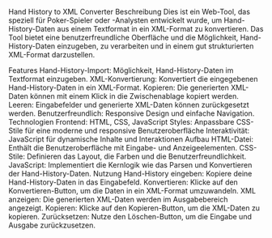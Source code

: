 Hand History to XML Converter
Beschreibung
Dies ist ein Web-Tool, das speziell für Poker-Spieler oder -Analysten entwickelt wurde, um Hand-History-Daten aus einem Textformat in ein XML-Format zu konvertieren. Das Tool bietet eine benutzerfreundliche Oberfläche und die Möglichkeit, Hand-History-Daten einzugeben, zu verarbeiten und in einem gut strukturierten XML-Format darzustellen.

Features
Hand-History-Import: Möglichkeit, Hand-History-Daten im Textformat einzugeben.
XML-Konvertierung: Konvertiert die eingegebenen Hand-History-Daten in ein XML-Format.
Kopieren: Die generierten XML-Daten können mit einem Klick in die Zwischenablage kopiert werden.
Leeren: Eingabefelder und generierte XML-Daten können zurückgesetzt werden.
Benutzerfreundlich: Responsive Design und einfache Navigation.
Technologien
Frontend: HTML, CSS, JavaScript
Styles: Anpassbare CSS-Stile für eine moderne und responsive Benutzeroberfläche
Interaktivität: JavaScript für dynamische Inhalte und Interaktionen
Aufbau
HTML-Datei: Enthält die Benutzeroberfläche mit Eingabe- und Anzeigeelementen.
CSS-Stile: Definieren das Layout, die Farben und die Benutzerfreundlichkeit.
JavaScript: Implementiert die Kernlogik wie das Parsen und Konvertieren der Hand-History-Daten.
Nutzung
Hand-History eingeben: Kopiere deine Hand-History-Daten in das Eingabefeld.
Konvertieren: Klicke auf den Konvertieren-Button, um die Daten in ein XML-Format umzuwandeln.
XML anzeigen: Die generierten XML-Daten werden im Ausgabebereich angezeigt.
Kopieren: Klicke auf den Kopieren-Button, um die XML-Daten zu kopieren.
Zurücksetzen: Nutze den Löschen-Button, um die Eingabe und Ausgabe zurückzusetzen.

